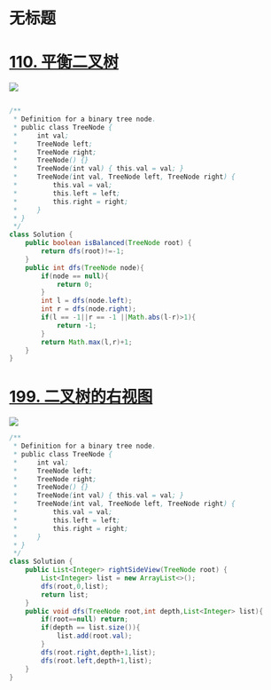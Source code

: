# 无标题

# [**110. 平衡二叉树**](https://leetcode.cn/problems/balanced-binary-tree/)

![](https://kevin-java.oss-cn-hongkong.aliyuncs.com/2025/%E5%B1%8F%E5%B9%95%E6%88%AA%E5%9B%BE%202025-04-26%20172249.png)

```java

/**
 * Definition for a binary tree node.
 * public class TreeNode {
 *     int val;
 *     TreeNode left;
 *     TreeNode right;
 *     TreeNode() {}
 *     TreeNode(int val) { this.val = val; }
 *     TreeNode(int val, TreeNode left, TreeNode right) {
 *         this.val = val;
 *         this.left = left;
 *         this.right = right;
 *     }
 * }
 */
class Solution {
    public boolean isBalanced(TreeNode root) {
        return dfs(root)!=-1;
    }
    public int dfs(TreeNode node){
        if(node == null){
            return 0;
        }
        int l = dfs(node.left);
        int r = dfs(node.right);
        if(l == -1||r == -1 ||Math.abs(l-r)>1){
            return -1;
        }
        return Math.max(l,r)+1;
    }
}
```

# [**199. 二叉树的右视图**](https://leetcode.cn/problems/binary-tree-right-side-view/)

![](https://kevin-java.oss-cn-hongkong.aliyuncs.com/2025/%E5%B1%8F%E5%B9%95%E6%88%AA%E5%9B%BE%202025-04-26%20180324.png)

```java
/**
 * Definition for a binary tree node.
 * public class TreeNode {
 *     int val;
 *     TreeNode left;
 *     TreeNode right;
 *     TreeNode() {}
 *     TreeNode(int val) { this.val = val; }
 *     TreeNode(int val, TreeNode left, TreeNode right) {
 *         this.val = val;
 *         this.left = left;
 *         this.right = right;
 *     }
 * }
 */
class Solution {
    public List<Integer> rightSideView(TreeNode root) {
        List<Integer> list = new ArrayList<>();
        dfs(root,0,list);
        return list;
    }
    public void dfs(TreeNode root,int depth,List<Integer> list){
        if(root==null) return;
        if(depth == list.size()){
            list.add(root.val);
        }
        dfs(root.right,depth+1,list);
        dfs(root.left,depth+1,list);
    }
}
```